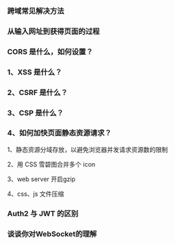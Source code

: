 
### 跨域常见解决方法

### 从输入网址到获得页面的过程

### CORS 是什么，如何设置？

### 1、XSS 是什么？

### 2、CSRF 是什么？

### 3、CSP 是什么？

### 4、如何加快页面静态资源请求？

1、静态资源分域存放，以避免浏览器并发请求资源数的限制

2、用 CSS 雪碧图合并多个 icon

3、web server 开启gzip

4、css、js 文件压缩

### Auth2 与 JWT 的区别

### 谈谈你对WebSocket的理解
